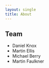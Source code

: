 ```yaml
---
layout: single
title: About
---
```


## Team

 - Daniel Knox
 - Martin Ellis
 - Michael Berry
 - Martin Faulkner
